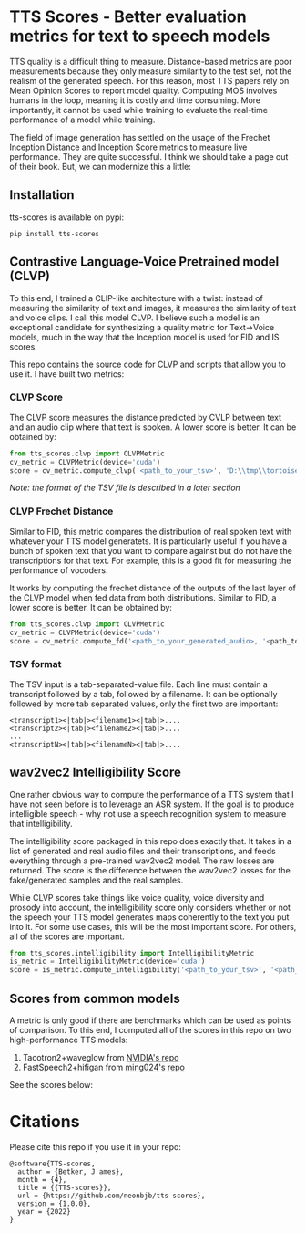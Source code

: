 # TTS Scores - Better evaluation metrics for text to speech models

TTS quality is a difficult thing to measure. Distance-based metrics are poor measurements because they only measure
similarity to the test set, not the realism of the generated speech. For this reason, most TTS papers rely on Mean
Opinion Scores to report model quality. Computing MOS involves humans in the loop, meaning it is costly and time
consuming. More importantly, it cannot be used while training to evaluate the real-time performance of a model while
training.

The field of image generation has settled on the usage of the Frechet Inception Distance and Inception Score metrics
to measure live performance. They are quite successful. I think we should take a page out of their book. But, we can
modernize this a little:

## Installation

tts-scores is available on pypi:
```shell
pip install tts-scores
```

## Contrastive Language-Voice Pretrained model (CLVP)

To this end, I trained a CLIP-like architecture with a twist: instead of measuring the similarity of text and images,
it measures the similarity of text and voice clips. I call this model CLVP. I believe such a model is an exceptional 
candidate for synthesizing a quality metric for Text->Voice models, much in the way that the Inception model is used for
FID and IS scores.

This repo contains the source code for CLVP and scripts that allow you to use it. I have built two metrics:

### CLVP Score

The CLVP score measures the distance predicted by CVLP between text and an audio clip where that text is spoken. A lower
score is better. It can be obtained by:

```python
from tts_scores.clvp import CLVPMetric
cv_metric = CLVPMetric(device='cuda')
score = cv_metric.compute_clvp('<path_to_your_tsv>', 'D:\\tmp\\tortoise-tts-eval\\real')
```

*Note: the format of the TSV file is described in a later section*

### CLVP Frechet Distance

Similar to FID, this metric compares the distribution of real spoken text with whatever your TTS model generatets.
It is particularly useful if you have a bunch of spoken text that you want to compare against but do not have the 
transcriptions for that text. For example, this is a good fit for measuring the performance of vocoders.

It works by computing the frechet distance of the outputs of the last layer of the CLVP model when fed data from
both distributions. Similar to FID, a lower score is better. It can be obtained by:

```python
from tts_scores.clvp import CLVPMetric
cv_metric = CLVPMetric(device='cuda')
score = cv_metric.compute_fd('<path_to_your_generated_audio>, '<path_to_your_real_audio>')
```

### TSV format

The TSV input is a tab-separated-value file. Each line must contain a transcript followed by a tab, followed by
a filename. It can be optionally followed by more tab separated values, only the first two are important:

```
<transcript1><|tab|><filename1><|tab|>....
<transcript2><|tab|><filename2><|tab|>....
...
<transcriptN><|tab|><filenameN><|tab|>....
```

## wav2vec2 Intelligibility Score

One rather obvious way to compute the performance of a TTS system that I have not seen before is to leverage an ASR
system. If the goal is to produce intelligible speech - why not use a speech recognition system to measure that
intelligibility.

The intelligibility score packaged in this repo does exactly that. It takes in a list of generated and real audio files
and their transcriptions, and feeds everything through a pre-trained wav2vec2 model. The raw losses are returned. The
score is the difference between the wav2vec2 losses for the fake/generated samples and the real samples.

While CLVP scores take things like voice quality, voice diversity and prosody into account, the intelligibility score
only considers whether or not the speech your TTS model generates maps coherently to the text you put into it. For some
use cases, this will be the most important score. For others, all of the scores are important.

```python
from tts_scores.intelligibility import IntelligibilityMetric
is_metric = IntelligibilityMetric(device='cuda')
score = is_metric.compute_intelligibility('<path_to_your_tsv>', '<path_to_your_real_audio>')
```

## Scores from common models

A metric is only good if there are benchmarks which can be used as points of comparison. To this end, I computed
all of the scores in this repo on two high-performance TTS models:

1. Tacotron2+waveglow from [NVIDIA's repo](https://github.com/NVIDIA/tacotron2)
2. FastSpeech2+hifigan from [ming024's repo](https://github.com/ming024/FastSpeech2)

See the scores below:

# Citations

Please cite this repo if you use it in your repo:

```
@software{TTS-scores,
  author = {Betker, J ames},
  month = {4},
  title = {{TTS-scores}},
  url = {https://github.com/neonbjb/tts-scores},
  version = {1.0.0},
  year = {2022}
}
```
